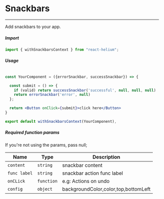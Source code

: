 # Snackbars

<!-- STORY -->

<hr>

Add snackbars to your app.

##### Import

```js
import { withSnackbarsContext } from "react-helium";
```

##### Usage

```jsx

const YourComponent = ({errorSnackbar, successSnackbar}) => {

  const submit = () => {
    if (valid) return successSnackbar('successful', null, null, null)
    return errorSnackbar('error', null)
  };

  return <Button onClick={submit}>click here</Button>
}

export default withSnackbarsContext(YourComponent),
```

##### Required function params

If you're not using the params, pass null;

| Name         | Type       | Description                          |
| ------------ | ---------- | ------------------------------------ |
| `content`    | `string`   | snackbar content                     |
| `func label` | `string`   | snackbar action func label           |
| `onCLick`    | `function` | e.g: Actions on undo                 |
| `config`     | `object`   | backgroundColor,color,top,bottomLeft |
